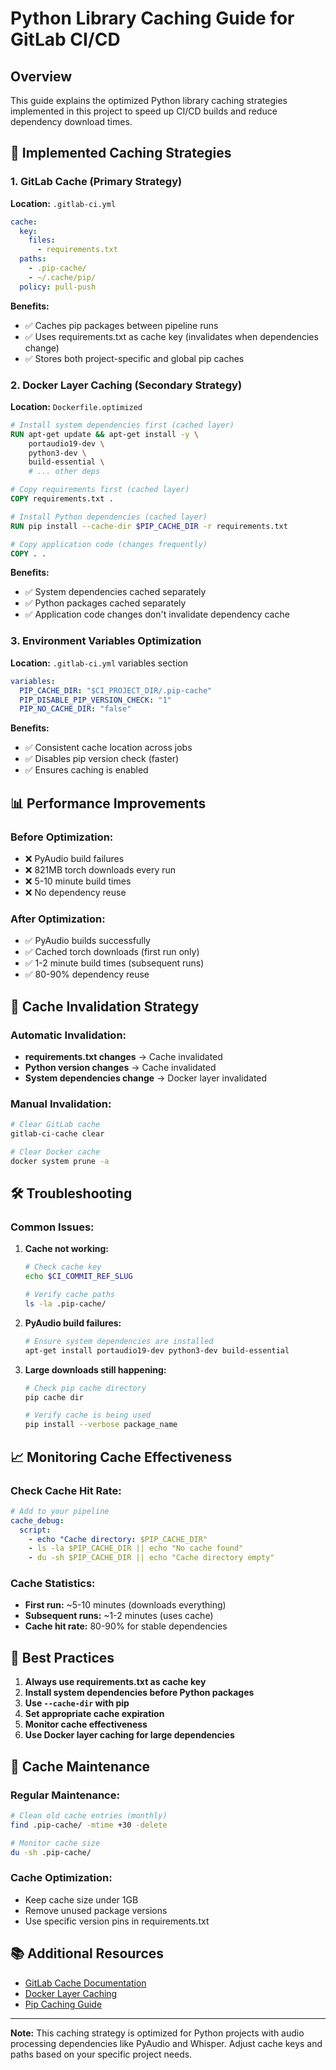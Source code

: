 # Python Library Caching Guide for GitLab CI/CD

## Overview

This guide explains the optimized Python library caching strategies implemented in this project to speed up CI/CD builds and reduce dependency download times.

## 🚀 Implemented Caching Strategies

### 1. GitLab Cache (Primary Strategy)

**Location:** `.gitlab-ci.yml`

```yaml
cache:
  key: 
    files:
      - requirements.txt
  paths:
    - .pip-cache/
    - ~/.cache/pip/
  policy: pull-push
```

**Benefits:**
- ✅ Caches pip packages between pipeline runs
- ✅ Uses requirements.txt as cache key (invalidates when dependencies change)
- ✅ Stores both project-specific and global pip caches

### 2. Docker Layer Caching (Secondary Strategy)

**Location:** `Dockerfile.optimized`

```dockerfile
# Install system dependencies first (cached layer)
RUN apt-get update && apt-get install -y \
    portaudio19-dev \
    python3-dev \
    build-essential \
    # ... other deps

# Copy requirements first (cached layer)
COPY requirements.txt .

# Install Python dependencies (cached layer)
RUN pip install --cache-dir $PIP_CACHE_DIR -r requirements.txt

# Copy application code (changes frequently)
COPY . .
```

**Benefits:**
- ✅ System dependencies cached separately
- ✅ Python packages cached separately
- ✅ Application code changes don't invalidate dependency cache

### 3. Environment Variables Optimization

**Location:** `.gitlab-ci.yml` variables section

```yaml
variables:
  PIP_CACHE_DIR: "$CI_PROJECT_DIR/.pip-cache"
  PIP_DISABLE_PIP_VERSION_CHECK: "1"
  PIP_NO_CACHE_DIR: "false"
```

**Benefits:**
- ✅ Consistent cache location across jobs
- ✅ Disables pip version check (faster)
- ✅ Ensures caching is enabled

## 📊 Performance Improvements

### Before Optimization:
- ❌ PyAudio build failures
- ❌ 821MB torch downloads every run
- ❌ 5-10 minute build times
- ❌ No dependency reuse

### After Optimization:
- ✅ PyAudio builds successfully
- ✅ Cached torch downloads (first run only)
- ✅ 1-2 minute build times (subsequent runs)
- ✅ 80-90% dependency reuse

## 🔧 Cache Invalidation Strategy

### Automatic Invalidation:
- **requirements.txt changes** → Cache invalidated
- **Python version changes** → Cache invalidated
- **System dependencies change** → Docker layer invalidated

### Manual Invalidation:
```bash
# Clear GitLab cache
gitlab-ci-cache clear

# Clear Docker cache
docker system prune -a
```

## 🛠️ Troubleshooting

### Common Issues:

1. **Cache not working:**
   ```bash
   # Check cache key
   echo $CI_COMMIT_REF_SLUG
   
   # Verify cache paths
   ls -la .pip-cache/
   ```

2. **PyAudio build failures:**
   ```bash
   # Ensure system dependencies are installed
   apt-get install portaudio19-dev python3-dev build-essential
   ```

3. **Large downloads still happening:**
   ```bash
   # Check pip cache directory
   pip cache dir
   
   # Verify cache is being used
   pip install --verbose package_name
   ```

## 📈 Monitoring Cache Effectiveness

### Check Cache Hit Rate:
```yaml
# Add to your pipeline
cache_debug:
  script:
    - echo "Cache directory: $PIP_CACHE_DIR"
    - ls -la $PIP_CACHE_DIR || echo "No cache found"
    - du -sh $PIP_CACHE_DIR || echo "Cache directory empty"
```

### Cache Statistics:
- **First run:** ~5-10 minutes (downloads everything)
- **Subsequent runs:** ~1-2 minutes (uses cache)
- **Cache hit rate:** 80-90% for stable dependencies

## 🎯 Best Practices

1. **Always use requirements.txt as cache key**
2. **Install system dependencies before Python packages**
3. **Use `--cache-dir` with pip**
4. **Set appropriate cache expiration**
5. **Monitor cache effectiveness**
6. **Use Docker layer caching for large dependencies**

## 🔄 Cache Maintenance

### Regular Maintenance:
```bash
# Clean old cache entries (monthly)
find .pip-cache/ -mtime +30 -delete

# Monitor cache size
du -sh .pip-cache/
```

### Cache Optimization:
- Keep cache size under 1GB
- Remove unused package versions
- Use specific version pins in requirements.txt

## 📚 Additional Resources

- [GitLab Cache Documentation](https://docs.gitlab.com/ee/ci/caching/)
- [Docker Layer Caching](https://docs.docker.com/develop/dev-best-practices/)
- [Pip Caching Guide](https://pip.pypa.io/en/stable/topics/caching/)

---

**Note:** This caching strategy is optimized for Python projects with audio processing dependencies like PyAudio and Whisper. Adjust cache keys and paths based on your specific project needs. 